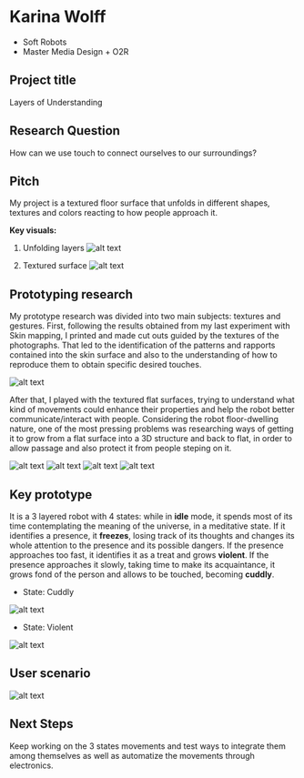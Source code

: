 # Karina Wolff
- Soft Robots
- Master Media Design + O2R

## Project title 
Layers of Understanding

## Research Question
How can we use touch to connect ourselves to our surroundings?

## Pitch
My project is a textured floor surface that unfolds in different shapes, textures and colors reacting to how people approach it.

**Key visuals:** 
1. Unfolding layers
![alt text](images/research/unfoldingLayers.jpg)

2. Textured surface
![alt text](images/research/texturedSurface.jpg)


## Prototyping research
My prototype research was divided into two main subjects: textures and gestures. First, following the results obtained from my last experiment with Skin mapping, I printed and made cut outs guided by the textures of the photographs. That led to the identification of the patterns and rapports contained into the skin surface and also to the understanding of how to reproduce them to obtain specific desired touches. 

![alt text](images/research/skinTextures.jpg)

After that, I played with the textured flat surfaces, trying to understand what kind of movements could enhance their properties and help the robot better communicate/interact with people. Considering the robot floor-dwelling nature, one of the most pressing problems was researching ways of getting it to grow from a flat surface into a 3D structure and back to flat, in order to allow passage and also protect it from people steping on it.

![alt text](images/research/movements.jpg)
![alt text](images/research/beak.gif)
![alt text](images/research/inviting.gif)
![alt text](images/research/scared.gif)

## Key prototype
It is a 3 layered robot with 4 states: while in **idle** mode, it spends most of its time contemplating the meaning of the universe, in a meditative state. If it identifies a presence, it **freezes**, losing track of its thoughts and changes its whole attention to the presence and its possible dangers. If the presence approaches too fast, it identifies it as a treat and grows **violent**. If the presence approaches it slowly, taking time to make its acquaintance, it grows fond of the person and allows to be touched, becoming **cuddly**.

+ State: Cuddly

![alt text](images/research/cuddly.gif)
+ State: Violent

![alt text](images/research/violent.gif)

## User scenario
![alt text](images/research/storyboard.jpg)

## Next Steps
Keep working on the 3 states movements and test ways to integrate them among themselves as well as automatize the movements through electronics.